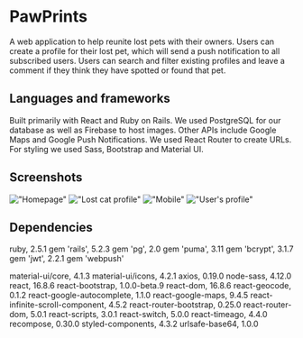 # PawPrints

A web application to help reunite lost pets with their owners. Users can create a profile for their lost pet, which will send a push notification to all subscribed users. Users can search and filter existing profiles and leave a comment if they think they have spotted or found that pet. 


## Languages and frameworks

Built primarily with React and Ruby on Rails. We used PostgreSQL for our database as well as Firebase to host images. Other APIs include Google Maps and Google Push Notifications. We used React Router to create URLs. For styling we used Sass, Bootstrap and Material UI. 


## Screenshots
!["Homepage"](docs/homepage.png)
!["Lost cat profile"](docs/petprofile.png)
!["Mobile"](docs/mobile.png)
!["User's profile"](docs/userprofile.png)

## Dependencies

ruby, 2.5.1
gem 'rails', 5.2.3 
gem 'pg', 2.0
gem 'puma', 3.11
gem 'bcrypt', 3.1.7
gem 'jwt', 2.2.1
gem 'webpush'

material-ui/core, 4.1.3
material-ui/icons, 4.2.1
axios, 0.19.0
node-sass, 4.12.0
react, 16.8.6
react-bootstrap, 1.0.0-beta.9
react-dom, 16.8.6
react-geocode, 0.1.2
react-google-autocomplete, 1.1.0
react-google-maps, 9.4.5
react-infinite-scroll-component, 4.5.2
react-router-bootstrap, 0.25.0
react-router-dom, 5.0.1
react-scripts, 3.0.1
react-switch, 5.0.0
react-timeago, 4.4.0
recompose, 0.30.0
styled-components, 4.3.2
urlsafe-base64, 1.0.0
